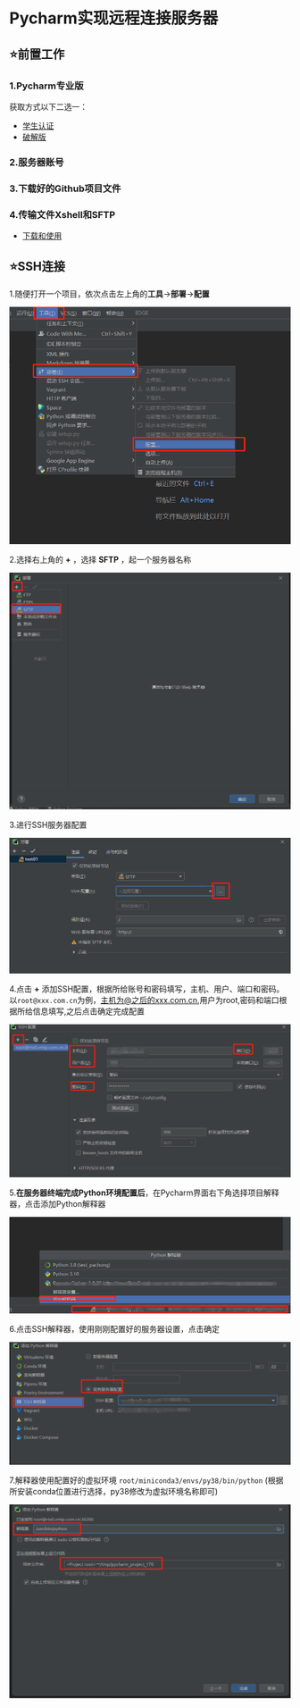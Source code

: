 # Pycharm实现远程连接服务器

## ⭐前置工作

### 1.Pycharm专业版  
  获取方式以下二选一：   
  - [学生认证](https://blog.csdn.net/Colorkiller86/article/details/135457683)  
  - [破解版](https://www.bilibili.com/video/BV1Z44y1K7k6/?vd_source=259f52b0dd835932773d4385905c6c25)
  
### 2.服务器账号  

### 3.下载好的Github项目文件  

### 4.传输文件Xshell和SFTP  
  - [下载和使用](https://blog.csdn.net/qq_44614026/article/details/108896217)  

##  ⭐SSH连接

  1.随便打开一个项目，依次点击左上角的**工具**→**部署**→**配置**    
  
  ![01](images/01.png)  
  
  2.选择右上角的 **+** ，选择 **SFTP** ，起一个服务器名称  

  ![02](images/02.png)

  3.进行SSH服务器配置  

  ![03](images/03.png)  

  4.点击 **+** 添加SSH配置，根据所给账号和密码填写，主机、用户、端口和密码。以`root@xxx.com.cn`为例，主机为@之后的xxx.com.cn,用户为root,密码和端口根据所给信息填写,之后点击确定完成配置

  ![04](images/04.png)  

  5.**在服务器终端完成Python环境配置后**，在Pycharm界面右下角选择项目解释器，点击添加Python解释器

  ![05](images/05.png)  

  6.点击SSH解释器，使用刚刚配置好的服务器设置，点击确定

  ![06](images/06.png)

  7.解释器使用配置好的虚拟环境 `root/miniconda3/envs/py38/bin/python` (根据所安装conda位置进行选择，py38修改为虚拟环境名称即可)  

  ![07](images/07.png)  

  
  

